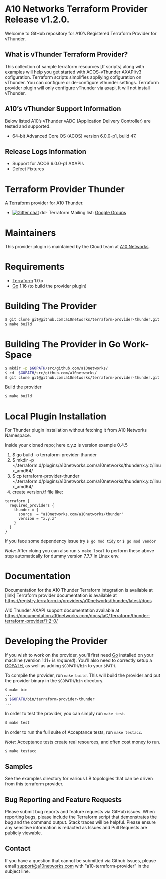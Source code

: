 # A10 Networks Terraform Provider Release v1.2.0.

Welcome to GitHub repository for A10’s Registered Terraform Provider for vThunder.

## What is vThunder Terraform Provider?

This collection of sample terraform resources [tf scripts] along with examples will help you get started with ACOS-vThunder AXAPI/v3 cofiguration.
Terraform scripts simplifies appliying cofiguration on vThunder. You can configure or de-configure vthunder settings. 
Terraform provider plugin will only configure vThunder via axapi, It will not install vThunder.

## A10’s vThunder Support Information

Below listed A10’s vThunder vADC (Application Delivery Controller) are tested and supported.
- 64-bit Advanced Core OS (ACOS) version 6.0.0-p1, build 47.

## Release Logs Information

- Support for ACOS 6.0.0-p1 AXAPIs
- Defect Fixtures

# Terraform Provider Thunder

A [Terraform](https://www.terraform.io) provider for A10 Thunder.

- [![Gitter chat](https://badges.gitter.im/hashicorp-terraform/Lobby.png)](https://gitter.im/hashicorp-terraform/Lobby)
dd- Terraform Mailing list: [Google Groups](http://groups.google.com/group/terraform-tool)

# Maintainers

This provider plugin is maintained by the Cloud team at [A10 Networks](https://www.a10networks.com/).

# Requirements

- [Terraform](https://www.terraform.io/downloads.html) 1.0.x
- [Go](https://golang.org/doc/install) 1.16 (to build the provider plugin)


# Building The Provider 

```sh
$ git clone git@github.com:a10networks/terraform-provider-thunder.git
$ make build
```

# Building The Provider in Go Work-Space

```sh
$ mkdir -p $GOPATH/src/github.com/a10networks/
$ cd  $GOPATH/src/github.com/a10networks/
$ git clone git@github.com:a10networks/terraform-provider-thunder.git
```

Build the provider

```sh
$ make build
```

# Local Plugin Installation

For Thunder plugin Installation without fetching it from A10 Networks Namespace.  

Inside your cloned repo; here x.y.z is version example 0.4.5
1. $ go build -o terraform-provider-thunder
2. $ mkdir -p ~/.terraform.d/plugins/a10networks.com/a10networks/thunder/x.y.z/linux_amd64/
3. $ cp terraform-provider-thunder ~/.terraform.d/plugins/a10networks.com/a10networks/thunder/x.y.z/linux_amd64/
4. create version.tf file like:
```
terraform {
  required_providers {
    thunder = {
      source  = "a10networks.com/a10networks/thunder"
      version = "x.y.z"
    }
  }
}
```

If you face some dependency issue try `$ go mod tidy` or `$ go mod vendor`

*Note:* After cloing you can also run `$ make local` to perform these above step automatically for dummy version 7.7.7 in Linux env.

# Documentation

Documentation for the A10 Thunder Terraform integration is available at [link]
Terraform provider documentation is available at https://registry.terraform.io/providers/a10networks/thunder/latest/docs

A10 Thunder AXAPI support documentation available at https://documentation.a10networks.com/docs/IaC/Terraform/thunder-terraform-provider/1-2-0/

# Developing the Provider

If you wish to work on the provider, you'll first need [Go](http://www.golang.org) installed on your machine (version 1.11+ is *required*). You'll also need to correctly setup a [GOPATH](http://golang.org/doc/code.html#GOPATH), as well as adding `$GOPATH/bin` to your `$PATH`.

To compile the provider, run `make build`. This will build the provider and put the provider binary in the `$GOPATH/bin` directory.

```sh
$ make bin
...
$ $GOPATH/bin/terraform-provider-thunder
...
```

In order to test the provider, you can simply run `make test`.

```sh
$ make test
```

In order to run the full suite of Acceptance tests, run `make testacc`.

*Note:* Acceptance tests create real resources, and often cost money to run.

```sh
$ make testacc
```

## Samples
See the examples directory for various LB topologies that can be driven from this terraform provider.

## Bug Reporting and Feature Requests
Please submit bug reports and feature requests via GitHub issues. When reporting bugs, please include the Terraform script that demonstrates the bug and the command output. Stack traces will be helpful. Please ensure any sensitive information is redacted as Issues and Pull Requests are publicly viewable.

## Contact
If you have a question that cannot be submitted via Github Issues, please email support@a10networks.com with "a10-terraform-provider" in the subject line.

